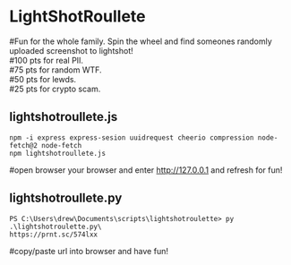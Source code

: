 # LightShotRoullete
#Fun for the whole family. Spin the wheel and find someones randomly uploaded screenshot to lightshot!\
#100 pts for real PII.\
#75 pts for random WTF.\
#50 pts for lewds.\
#25 pts for crypto scam.

## lightshotroullete.js

```npm -i express express-sesion uuidrequest cheerio compression node-fetch@2 node-fetch```<br/>```npm lightshotroullete.js```

#open browser your browser and enter http://127.0.0.1 and refresh for fun!

## lightshotroullete.py


```PS C:\Users\drew\Documents\scripts\lightshotroulette> py .\lightshotroulette.py\```<br/>```https://prnt.sc/574lxx```

#copy/paste url into browser and have fun!  





